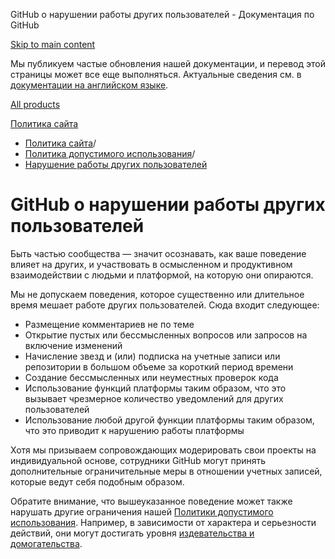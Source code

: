 GitHub о нарушении работы других пользователей - Документация по GitHub

[Skip to main content](#main-content)

Мы публикуем частые обновления нашей документации, и перевод этой страницы может все еще выполняться. Актуальные сведения см. в [документации на английском языке](/en).

[All products](/ru)

[Политика сайта](/ru/site-policy)

* [Политика сайта](/ru/site-policy)/
* [Политика допустимого использования](/ru/site-policy/acceptable-use-policies)/
* [Нарушение работы других пользователей](/ru/site-policy/acceptable-use-policies/github-disrupting-the-experience-of-other-users)

GitHub о нарушении работы других пользователей
==========

Быть частью сообщества — значит осознавать, как ваше поведение влияет на других, и участвовать в осмысленном и продуктивном взаимодействии с людьми и платформой, на которую они опираются.

Мы не допускаем поведения, которое существенно или длительное время мешает работе других пользователей. Сюда входит следующее:

* Размещение комментариев не по теме
* Открытие пустых или бессмысленных вопросов или запросов на включение изменений
* Начисление звезд и (или) подписка на учетные записи или репозитории в большом объеме за короткий период времени
* Создание бессмысленных или неуместных проверок кода
* Использование функций платформы таким образом, что это вызывает чрезмерное количество уведомлений для других пользователей
* Использование любой другой функции платформы таким образом, что это приводит к нарушению работы платформы

Хотя мы призываем сопровождающих модерировать свои проекты на индивидуальной основе, сотрудники GitHub могут принять дополнительные ограничительные меры в отношении учетных записей, которые ведут себя подобным образом.

Обратите внимание, что вышеуказанное поведение может также нарушать другие ограничения нашей [Политики допустимого использования](/ru/site-policy/acceptable-use-policies/github-acceptable-use-policies). Например, в зависимости от характера и серьезности действий, они могут достигать уровня [издевательства и домогательства](/ru/site-policy/acceptable-use-policies/github-bullying-and-harassment).
